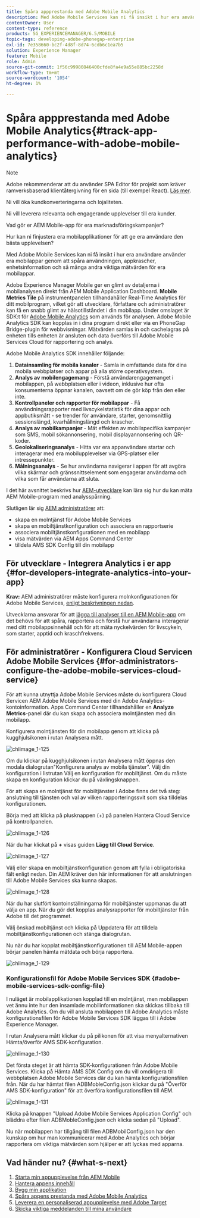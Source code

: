 ```yaml
---
title: Spåra appprestanda med Adobe Mobile Analytics
description: Med Adobe Mobile Services kan ni få insikt i hur era användare använder era mobilappar genom att spåra användningen, appkrascher, enhetsinformation och så många andra viktiga mätvärden för era mobilappar. Följ den här sidan om du vill veta mer.
contentOwner: User
content-type: reference
products: SG_EXPERIENCEMANAGER/6.5/MOBILE
topic-tags: developing-adobe-phonegap-enterprise
exl-id: 7e358660-bc2f-4d8f-8d74-6cdb6c1ea7b5
solution: Experience Manager
feature: Mobile
role: Admin
source-git-commit: 1f56c99980846400cfde8fa4e9a55e885bc2258d
workflow-type: tm+mt
source-wordcount: '1054'
ht-degree: 1%

---
```


# Spåra appprestanda med Adobe Mobile Analytics{#track-app-performance-with-adobe-mobile-analytics}

>[!NOTE]
>
>Adobe rekommenderar att du använder SPA Editor för projekt som kräver ramverksbaserad klientåtergivning för en sida (till exempel React). [Läs mer](/help/sites-developing/spa-overview.md).

Ni vill öka kundkonverteringarna och lojaliteten.

Ni vill leverera relevanta och engagerande upplevelser till era kunder.

Vad gör er AEM Mobile-app för era marknadsföringskampanjer?

Hur kan ni finjustera era mobilapplikationer för att ge era användare den bästa upplevelsen?

Med Adobe Mobile Services kan ni få insikt i hur era användare använder era mobilappar genom att spåra användningen, appkrascher, enhetsinformation och så många andra viktiga mätvärden för era mobilappar.

Adobe Experience Manager Mobile ger en glimt av detaljerna i mobilanalysen direkt från AEM Mobile Application Dashboard. **Mobile Metrics Tile** på instrumentpanelen tillhandahåller Real-Time Analytics för ditt mobilprogram, vilket gör att utvecklare, författare och administratörer kan få en snabb glimt av hälsotillståndet i din mobilapp. Under omslaget är SDK:t för [Adobe Mobile Analytics](https://business.adobe.com/products/analytics/mobile-marketing.html) som används för analysen. Adobe Mobile Analytics SDK kan kopplas in i dina program direkt eller via en PhoneGap Bridge-plugin för webbvisningar. Mätvärden samlas in och cachelagras på enheten tills enheten är ansluten och data överförs till Adobe Mobile Services Cloud för rapportering och analys.

Adobe Mobile Analytics SDK innehåller följande:

1. **Datainsamling för mobila kanaler** - Samla in omfattande data för dina mobila webbplatser och appar på alla större operativsystem.
1. **Analys av mobilengagemang** - Förstå användarengagemanget i mobilappen, på webbplatsen eller i videon, inklusive hur ofta konsumenterna öppnar kanalen, oavsett om de gör köp från den eller inte.
1. **Kontrollpaneler och rapporter för mobilappar** - Få användningsrapporter med livscykelstatistik för dina appar och appbutiksmått - se trender för användare, starter, genomsnittlig sessionslängd, kvarhållningslängd och krascher.
1. **Analys av mobilkampanjer** - Mät effekten av mobilspecifika kampanjer som SMS, mobil sökannonsering, mobil displayannonsering och QR-koder.
1. **Geolokaliseringsanalys** - Hitta var era appanvändare startar och interagerar med era mobilupplevelser via GPS-platser eller intressepunkter.
1. **Målningsanalys** - Se hur användarna navigerar i appen för att avgöra vilka skärmar och gränssnittselement som engagerar användarna och vilka som får användarna att sluta.

I det här avsnittet beskrivs hur [AEM-utvecklare](#developers) kan lära sig hur du kan mäta AEM Mobile-program med analysspårning.

Slutligen lär sig [AEM administratörer](#administrators) att:

* skapa en molntjänst för Adobe Mobile Services
* skapa en mobiltjänstkonfiguration och associera en rapportserie
* associera mobiltjänstkonfigurationen med en mobilapp
* visa mätvärden via AEM Apps Command Center
* tilldela AMS SDK Config till din mobilapp

## För utvecklare - Integrera Analytics i er app {#for-developers-integrate-analytics-into-your-app}

**Krav:** AEM administratörer måste konfigurera molnkonfigurationen för Adobe Mobile Services, [enligt beskrivningen nedan](#amscloudserviceconfig).

Utvecklarna ansvarar för att [lägga till analyser till en AEM Mobile-app](/help/mobile/phonegap-add-analytics-to-apps.md) om det behövs för att spåra, rapportera och förstå hur användarna interagerar med ditt mobilappsinnehåll och för att mäta nyckelvärden för livscykeln, som starter, apptid och kraschfrekvens.

## För administratörer - Konfigurera Cloud Servicen Adobe Mobile Services {#for-administrators-configure-the-adobe-mobile-services-cloud-service}

För att kunna utnyttja Adobe Mobile Services måste du konfigurera Cloud Servicen AEM Adobe Mobile Services med din Adobe Analytics-kontoinformation. Apps Command Center tillhandahåller en **Analyze Metrics**-panel där du kan skapa och associera molntjänsten med din mobilapp.

Konfigurera molntjänsten för din mobilapp genom att klicka på kugghjulsikonen i rutan Analysera mått.

![chlimage_1-125](assets/chlimage_1-125.png)

Om du klickar på kugghjulsikonen i rutan Analysera mått öppnas den modala dialogrutan&quot;Konfigurera analys av mobila tjänster&quot;. Välj din konfiguration i listrutan Välj en konfiguration för mobiltjänst. Om du måste skapa en konfiguration klickar du på växlingsknappen.

För att skapa en molntjänst för mobiltjänster i Adobe finns det två steg: anslutning till tjänsten och val av vilken rapporteringssvit som ska tilldelas konfigurationen.

Börja med att klicka på plusknappen (+) på panelen Hantera Cloud Service på kontrollpanelen.

![chlimage_1-126](assets/chlimage_1-126.png)

När du har klickat på **+** visas guiden **Lägg till Cloud Service**.

![chlimage_1-127](assets/chlimage_1-127.png)

Välj eller skapa en mobiltjänstkonfiguration genom att fylla i obligatoriska fält enligt nedan. Din AEM kräver den här informationen för att anslutningen till Adobe Mobile Services ska kunna skapas.

![chlimage_1-128](assets/chlimage_1-128.png)

När du har slutfört kontoinställningarna för mobiltjänster uppmanas du att välja en app. När du gör det kopplas analysrapporter för mobiltjänster från Adobe till det programmet.

Välj önskad mobiltjänst och klicka på Uppdatera för att tilldela mobiltjänstkonfigurationen och stänga dialogrutan.

Nu när du har kopplat mobiltjänstkonfigurationen till AEM Mobile-appen börjar panelen hämta mätdata och börja rapportera.

![chlimage_1-129](assets/chlimage_1-129.png)

### Konfigurationsfil för Adobe Mobile Services SDK {#adobe-mobile-services-sdk-config-file}

I nuläget är mobilapplikationen kopplad till en molntjänst, men mobilappen vet ännu inte hur den insamlade mobilinformationen ska skickas tillbaka till Adobe Analytics. Om du vill ansluta mobilappen till Adobe Analytics måste konfigurationsfilen för Adobe Mobile Services SDK läggas till i Adobe Experience Manager.

I rutan Analysera mått klickar du på pilikonen för att visa menyalternativen Hämta/överför AMS SDK-konfiguration.

![chlimage_1-130](assets/chlimage_1-130.png)

Det första steget är att hämta SDK-konfigurationen från Adobe Mobile Services. Klicka på Hämta AMS SDK Config om du vill omdirigera till webbplatsen Adobe Mobile Services där du kan hämta konfigurationsfilen från. När du har hämtat filen ADBMobleConfig.json klickar du på &quot;Överför AMS SDK-konfiguration&quot; för att överföra konfigurationsfilen till AEM.

![chlimage_1-131](assets/chlimage_1-131.png)

Klicka på knappen &quot;Upload Adobe Mobile Services Application Config&quot; och bläddra efter filen ADBMobleConfig.json och klicka sedan på &quot;Upload&quot;.

Nu när mobilappen har tillgång till filen ADBMobilConfig.json har den kunskap om hur man kommunicerar med Adobe Analytics och börjar rapportera om viktiga mätvärden som hjälper er att lyckas med apparna.

## Vad händer nu? {#what-s-next}

1. [Starta min appupplevelse från AEM Mobile](/help/mobile/starting-aem-phonegap-app.md)
1. [Hantera appens innehåll](/help/mobile/phonegap-manage-app-content.md)
1. [Bygg min applikation](/help/mobile/building-app-mobile-phonegap.md)
1. [Spåra appens prestanda med Adobe Mobile Analytics](/help/mobile/phonegap-intro-to-app-analytics.md)
1. [Leverera en personaliserad appupplevelse med Adobe Target](/help/mobile/phonegap-aem-mobile-content-personalization.md)
1. [Skicka viktiga meddelanden till mina användare](/help/mobile/phonegap-push-notifications.md)
